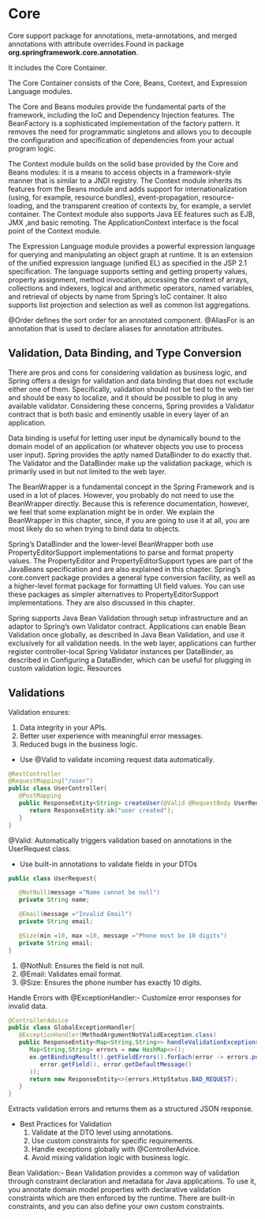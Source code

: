 # Core

Core support package for annotations, meta-annotations, and merged annotations with attribute overrides.Found in package **org.springframework.core.annotation**.

It includes the Core Container.

The Core Container consists of the Core, Beans, Context, and Expression Language modules.

The Core and Beans modules provide the fundamental parts of the framework, including the IoC and Dependency Injection features. The BeanFactory is a sophisticated implementation of the factory pattern. It removes the need for programmatic singletons and allows you to decouple the configuration and specification of dependencies from your actual program logic.

The Context module builds on the solid base provided by the Core and Beans modules: it is a means to access objects in a framework-style manner that is similar to a JNDI registry. The Context module inherits its features from the Beans module and adds support for internationalization (using, for example, resource bundles), event-propagation, resource-loading, and the transparent creation of contexts by, for example, a servlet container. The Context module also supports Java EE features such as EJB, JMX ,and basic remoting. The ApplicationContext interface is the focal point of the Context module.

The Expression Language module provides a powerful expression language for querying and manipulating an object graph at runtime. It is an extension of the unified expression language (unified EL) as specified in the JSP 2.1 specification. The language supports setting and getting property values, property assignment, method invocation, accessing the context of arrays, collections and indexers, logical and arithmetic operators, named variables, and retrieval of objects by name from Spring’s IoC container. It also supports list projection and selection as well as common list aggregations.

@Order defines the sort order for an annotated component.
@AliasFor is an annotation that is used to declare aliases for annotation attributes.

## Validation, Data Binding, and Type Conversion

There are pros and cons for considering validation as business logic, and Spring offers a design for validation and data binding that does not exclude either one of them. Specifically, validation should not be tied to the web tier and should be easy to localize, and it should be possible to plug in any available validator. Considering these concerns, Spring provides a Validator contract that is both basic and eminently usable in every layer of an application.

Data binding is useful for letting user input be dynamically bound to the domain model of an application (or whatever objects you use to process user input). Spring provides the aptly named DataBinder to do exactly that. The Validator and the DataBinder make up the validation package, which is primarily used in but not limited to the web layer.

The BeanWrapper is a fundamental concept in the Spring Framework and is used in a lot of places. However, you probably do not need to use the BeanWrapper directly. Because this is reference documentation, however, we feel that some explanation might be in order. We explain the BeanWrapper in this chapter, since, if you are going to use it at all, you are most likely do so when trying to bind data to objects.

Spring’s DataBinder and the lower-level BeanWrapper both use PropertyEditorSupport implementations to parse and format property values. The PropertyEditor and PropertyEditorSupport types are part of the JavaBeans specification and are also explained in this chapter. Spring’s core.convert package provides a general type conversion facility, as well as a higher-level format package for formatting UI field values. You can use these packages as simpler alternatives to PropertyEditorSupport implementations. They are also discussed in this chapter.

Spring supports Java Bean Validation through setup infrastructure and an adaptor to Spring’s own Validator contract. Applications can enable Bean Validation once globally, as described in Java Bean Validation, and use it exclusively for all validation needs. In the web layer, applications can further register controller-local Spring Validator instances per DataBinder, as described in Configuring a DataBinder, which can be useful for plugging in custom validation logic.
Resources

## Validations

Validation ensures:

1. Data integrity in your APIs.
2. Better user experience with meaningful error messages.
3. Reduced bugs in the business logic.

- Use @Valid to validate incoming request data automatically.

```java
@RestController
@RequestMapping("/user")
public class UserController{
   @PostMapping
   public ResponseEntity<String> createUser(@Valid @RequestBody UserRequest request){
      return ResponseEntity.ok("user created");
   }
}
```

@Valid: Automatically triggers validation based on annotations in the UserRequest class.

- Use built-in annotations to validate fields in your DTOs

```java
public class UserRequest{

   @NotNull(message ="Name cannot be null")
   private String name;

   @Email(message ="Invalid Email")
   private String email;

   @Size(min =10, max =10, message ="Phone must be 10 digits")
   private String email;
}
```

1. @NotNull: Ensures the field is not null.
2. @Email: Validates email format.
3. @Size: Ensures the phone number has exactly 10 digits.

Handle Errors with @ExceptionHandler:- Customize error responses for invalid data.

```java
@ControllerAdvice
public class GlobalExceptionHandler{
   @ExceptionHandler(MethodArgumentNotValidException.class)
   public ResponseEntity<Map<String,String>> handleValidationExceptions(@MethodArgumentNotValidException ex){
      Map<String,String> errors = new HashMap<>();
      ex.getBindingResult().getFieldErrors().forEach(error -> errors.put(
         error.getField(), error.getDefaultMessage()
      ));
      return new ResponseEntity<>(errors,HttpStatus.BAD_REQUEST);
   }
}
```

Extracts validation errors and returns them as a structured JSON response.

- Best Practices for Validation
   1. Validate at the DTO level using annotations.
   2. Use custom constraints for specific requirements.
   3. Handle exceptions globally with @ControllerAdvice.
   4. Avoid mixing validation logic with business logic.

Bean Validation:-  Bean Validation provides a common way of validation through constraint declaration and metadata for Java applications. To use it, you annotate domain model properties with declarative validation constraints which are then enforced by the runtime. There are built-in constraints, and you can also define your own custom constraints.

